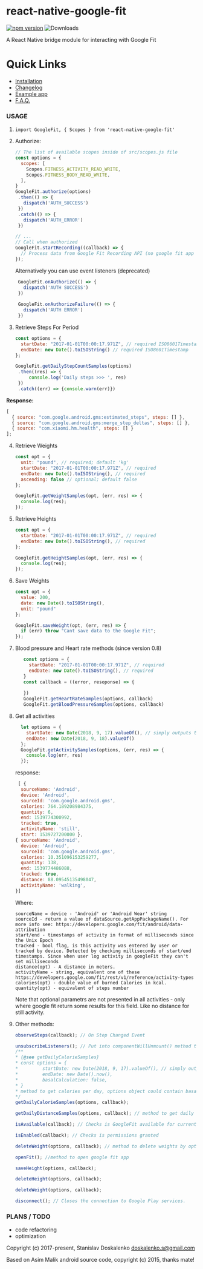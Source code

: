 # react-native-google-fit

[![npm version](https://badge.fury.io/js/react-native-google-fit.svg)](https://badge.fury.io/js/react-native-google-fit) ![Downloads](https://img.shields.io/npm/dm/react-native-google-fit.svg)

A React Native bridge module for interacting with Google Fit

# Quick Links
- [Installation](/docs/INSTALLATION.md)
- [Changelog](/docs/CHANGELOG.md)
- [Example app](https://github.com/StasDoskalenko/react-native-google-fit-example)
- [F.A.Q.](/docs/FAQ.md)


### USAGE

1. `import GoogleFit, { Scopes } from 'react-native-google-fit'`

2. Authorize:

    ```javascript
    // The list of available scopes inside of src/scopes.js file
    const options = {
      scopes: [
        Scopes.FITNESS_ACTIVITY_READ_WRITE,
        Scopes.FITNESS_BODY_READ_WRITE,
      ],
    }
    GoogleFit.authorize(options)
     .then(() => {
       dispatch('AUTH_SUCCESS')
     })
     .catch(() => {
       dispatch('AUTH_ERROR')
     })
    
    // ...
    // Call when authorized
    GoogleFit.startRecording((callback) => {
      // Process data from Google Fit Recording API (no google fit app needed)
    });
    ```
    
    Alternatively you can use event listeners (deprecated)
    ```javascript
     GoogleFit.onAuthorize(() => {
       dispatch('AUTH SUCCESS')
     })
         
     GoogleFit.onAuthorizeFailure(() => {
       dispatch('AUTH ERROR')
     })
    ```

3. Retrieve Steps For Period

    ```javascript
    const options = {
      startDate: "2017-01-01T00:00:17.971Z", // required ISO8601Timestamp
      endDate: new Date().toISOString() // required ISO8601Timestamp
    };
    
    GoogleFit.getDailyStepCountSamples(options)
     .then((res) => {
         console.log('Daily steps >>> ', res)
     })
     .catch((err) => {console.warn(err)})
    ```

**Response:**

```javascript
[
  { source: "com.google.android.gms:estimated_steps", steps: [] },
  { source: "com.google.android.gms:merge_step_deltas", steps: [] },
  { source: "com.xiaomi.hm.health", steps: [] }
];
```

4. Retrieve Weights

    ```javascript
    const opt = {
      unit: "pound", // required; default 'kg'
      startDate: "2017-01-01T00:00:17.971Z", // required
      endDate: new Date().toISOString(), // required
      ascending: false // optional; default false
    };
    
    GoogleFit.getWeightSamples(opt, (err, res) => {
      console.log(res);
    });
    ```
    
5. Retrieve Heights

    ```javascript
    const opt = {
      startDate: "2017-01-01T00:00:17.971Z", // required
      endDate: new Date().toISOString(), // required
    };
    
    GoogleFit.getHeightSamples(opt, (err, res) => {
      console.log(res);
    });
    ```

6. Save Weights

    ```javascript
    const opt = {
      value: 200,
      date: new Date().toISOString(),
      unit: "pound"
    };
    
    GoogleFit.saveWeight(opt, (err, res) => {
      if (err) throw "Cant save data to the Google Fit";
    });
    ```
    
7. Blood pressure and Heart rate methods (since version 0.8)
    ```javascript
       const options = {
         startDate: "2017-01-01T00:00:17.971Z", // required
         endDate: new Date().toISOString(), // required
       }
       const callback = ((error, resoponse) => {
       
       })
       GoogleFit.getHeartRateSamples(options, callback)
       GoogleFit.getBloodPressureSamples(options, callback)
    ```
    
8. Get all activities
    ```javascript
      let options = {
        startDate: new Date(2018, 9, 17).valueOf(), // simply outputs the number of milliseconds since the Unix Epoch
        endDate: new Date(2018, 9, 18).valueOf()
      };
      GoogleFit.getActivitySamples(options, (err, res) => {
        console.log(err, res)
      });
    ```
    response:
    ```javascript
     [ { 
      sourceName: 'Android',
      device: 'Android',
      sourceId: 'com.google.android.gms',
      calories: 764.189208984375,
      quantity: 6,
      end: 1539774300992,
      tracked: true,
      activityName: 'still',
      start: 1539727200000 },
    { sourceName: 'Android',
      device: 'Android',
      sourceId: 'com.google.android.gms',
      calories: 10.351096153259277,
      quantity: 138,
      end: 1539774486088,
      tracked: true,
      distance: 88.09545135498047,
      activityName: 'walking',
    }]
    ```
    Where:
    ```
    sourceName = device - 'Android' or 'Android Wear' string
    sourceId - return a value of dataSource.getAppPackageName(). For more info see: https://developers.google.com/fit/android/data-attribution
    start/end - timestamps of activity in format of milliseconds since the Unix Epoch
    tracked - bool flag, is this activity was entered by user or tracked by device. Detected by checking milliseconds of start/end timestamps. Since when user log activity in googleFit they can't set milliseconds
    distance(opt) - A distance in meters.
    activityName - string, equivalent one of these https://developers.google.com/fit/rest/v1/reference/activity-types 
    calories(opt) - double value of burned Calories in kcal.
    quantity(opt) - equivalent of steps number
    ```
    Note that optional parametrs are not presented in all activities - only where google fit return some results for this field.
    Like no distance for still activity. 

9. Other methods:

    ```javascript
    observeSteps(callback); // On Step Changed Event
    
    unsubscribeListeners(); // Put into componentWillUnmount() method to prevent leaks
    /**
    * {@see getDailyCalorieSamples}
    * const options = {
    *         startDate: new Date(2018, 9, 17).valueOf(), // simply outputs the number of milliseconds since the Unix Epoch
    *         endDate: new Date().now(),
    *         basalCalculation: false,     
    * }
    * method to get calories per day, options object could contain basalCalculation (bool) to calculate or not basalAVG over the week
    */
    getDailyCalorieSamples(options, callback);
    
    getDailyDistanceSamples(options, callback); // method to get daily distance
    
    isAvailable(callback); // Checks is GoogleFit available for current account / installed on device
    
    isEnabled(callback); // Checks is permissions granted
    
    deleteWeight(options, callback); // method to delete weights by options (same as in save weights)
 
    openFit(); //method to open google fit app
    
    saveHeight(options, callback);
 
    deleteHeight(options, callback);
 
    deleteWeight(options, callback);
 
    disconnect(); // Closes the connection to Google Play services.
    ```

### PLANS / TODO

* code refactoring
* optimization

Copyright (c) 2017-present, Stanislav Doskalenko
doskalenko.s@gmail.com

Based on Asim Malik android source code, copyright (c) 2015, thanks mate!
